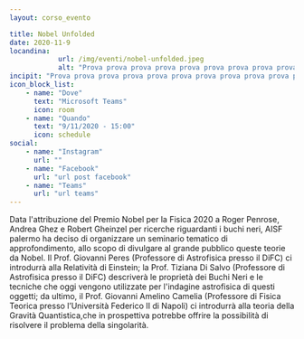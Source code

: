 ```yaml
---
layout: corso_evento

title: Nobel Unfolded
date: 2020-11-9
locandina: 
            url: /img/eventi/nobel-unfolded.jpeg
            alt: "Prova prova prova prova prova prova prova prova prova prova prova prova prova prova prova prova prova prova prova prova prova prova prova"
incipit: "Prova prova prova prova prova prova prova prova prova prova prova prova prova prova prova prova prova prova prova prova prova prova prova"
icon_block_list:
    - name: "Dove"
      text: "Microsoft Teams"
      icon: room
    - name: "Quando"
      text: "9/11/2020 - 15:00"
      icon: schedule
social:
    - name: "Instagram"
      url: ""
    - name: "Facebook"
      url: "url post facebook"
    - name: "Teams"
      url: "url teams"
---
```


Data l'attribuzione del Premio Nobel per la Fisica 2020 a Roger Penrose, Andrea Ghez e Robert Gheinzel per ricerche riguardanti i buchi neri, AISF palermo ha deciso di organizzare un seminario tematico di approfondimento, allo scopo di divulgare al grande pubblico queste teorie da Nobel. Il Prof. Giovanni Peres (Professore di Astrofisica presso il DiFC) ci introdurrà alla Relatività di Einstein; la Prof. Tiziana Di Salvo (Professore di Astrofisica presso il DiFC) descriverà le proprietà dei Buchi Neri e le tecniche che oggi vengono utilizzate per l'indagine astrofisica di questi oggetti; da ultimo, il Prof. Giovanni Amelino Camelia (Professore di Fisica Teorica presso l’Università Federico II di Napoli) ci introdurrà alla teoria della Gravità Quantistica,che in prospettiva potrebbe offrire la possibilità di risolvere il problema della singolarità.
